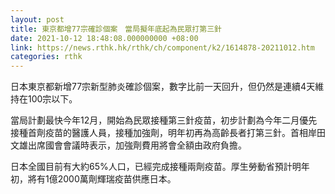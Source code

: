 ```yaml
---
layout: post
title: 東京都增77宗確診個案　當局擬年底起為民眾打第三針
date: 2021-10-12 18:48:08.000000000 +08:00
link: https://news.rthk.hk/rthk/ch/component/k2/1614878-20211012.htm
categories: rthk
---
```


日本東京都新增77宗新型肺炎確診個案，數字比前一天回升，但仍然是連續4天維持在100宗以下。

當局計劃最快今年12月，開始為民眾接種第三針疫苗，初步計劃為今年二月優先接種首劑疫苗的醫護人員，接種加強劑，明年初再為高齡長者打第三針。首相岸田文雄出席國會會議時表示，加強劑費用將會全額由政府負擔。

日本全國目前有大約65%人口，已經完成接種兩劑疫苗。厚生勞動省預計明年初，將有1億2000萬劑輝瑞疫苗供應日本。
